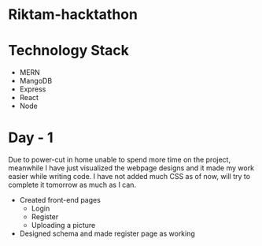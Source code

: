 # Riktam-hacktathon

# Technology Stack
- MERN 
 - MangoDB
 - Express
 - React
 - Node

# Day - 1 
Due to power-cut in home unable to spend more time on the project, meanwhile I have just visualized the webpage designs and it made my work easier while writing code. I have not added much CSS as of now, will try to complete it tomorrow as much as I can.  
- Created front-end pages
  - Login
  - Register
  - Uploading a picture 
- Designed schema and made register page as working
